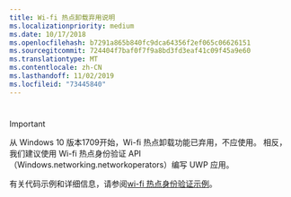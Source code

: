 ```yaml
---
title: Wi-fi 热点卸载弃用说明
ms.localizationpriority: medium
ms.date: 10/17/2018
ms.openlocfilehash: b7291a865b840fc9dca64356f2ef065c06626151
ms.sourcegitcommit: 724404f7baf0f7f9a8bd3fd3eaf41c09f45a9e60
ms.translationtype: MT
ms.contentlocale: zh-CN
ms.lasthandoff: 11/02/2019
ms.locfileid: "73445840"
---
```

# 

> [!IMPORTANT]
> 从 Windows 10 版本1709开始，Wi-fi 热点卸载功能已弃用，不应使用。 相反，我们建议使用 Wi-fi 热点身份验证 API （Windows.networking.networkoperators）编写 UWP 应用。
>
> 有关代码示例和详细信息，请参阅[wi-fi 热点身份验证示例](https://go.microsoft.com/fwlink/p/?linkid=854004)。
